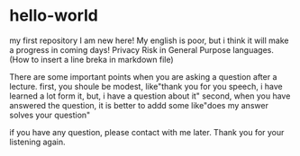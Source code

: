 # hello-world
my first repository
I am new here! My english is poor, but i think it will make a progress in coming days!
Privacy Risk in General Purpose languages. (How to insert a line breka in markdown file)

There are some important points when you are asking a question after a lecture.
    first, you shoule be modest, like"thank you for you speech, i have learned a lot form it, but, i have a question about it"
    second, when you have answered the question, it is better to addd some like"does my answer solves your question"


if you have any question, please contact with me later. Thank you for your listening again.
